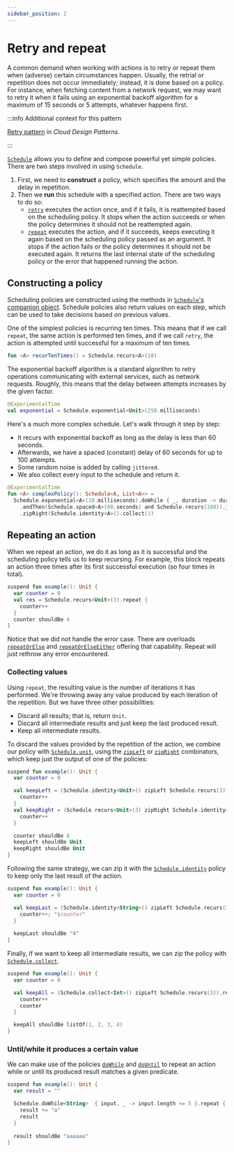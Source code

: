 ```yaml
---
sidebar_position: 2
---
```


# Retry and repeat

A common demand when working with actions is to retry or repeat them when 
(adverse) certain circumstances happen. Usually, the retrial or repetition does 
not occur immediately; instead, it is done based on a policy. For instance, when
fetching content from a network request, we may want to retry it when it fails
using an exponential backoff algorithm for a maximum of 15 seconds or 5 
attempts, whatever happens first.

:::info Additional context for this pattern

[Retry pattern](https://learn.microsoft.com/en-us/azure/architecture/patterns/retry)
in _Cloud Design Patterns_.

:::


[`Schedule`](https://arrow-kt.github.io/arrow/arrow-resilience/arrow.resilience/-schedule/index.html)
allows you to define and compose powerful yet simple policies. There are two
steps involved in using `Schedule`.

1. First, we need to **construct** a policy, which specifies the amount and the
   delay in repetition.
2. Then we **run** this schedule with a specified action. There are two ways to do so:
   - [`retry`](https://arrow-kt.github.io/arrow/arrow-resilience/arrow.resilience/retry.html)
     executes the action once, and if it fails, it is reattempted based
     on the scheduling policy. It stops when the action succeeds or when the policy 
     determines it should not be reattempted again.
   - [`repeat`](https://arrow-kt.github.io/arrow/arrow-resilience/arrow.resilience/-schedule/repeat.html)
     executes the action, and if it succeeds, keeps executing it again based on
     the scheduling policy passed as an argument. It stops if the action 
     fails or the policy determines it should not be executed again. 
     It returns the last internal state of the scheduling policy 
     or the error that happened running the action.

## Constructing a policy

<!--- TEST_NAME RetryRepeat -->

<!--- INCLUDE .*
import kotlin.time.Duration.Companion.milliseconds
import kotlin.time.Duration.Companion.seconds
import kotlin.time.ExperimentalTime
import arrow.resilience.*
import io.kotest.matchers.shouldBe
-->

Scheduling policies are constructed using the methods in [`Schedule`'s
companion object](https://arrow-kt.github.io/arrow/arrow-resilience/arrow.resilience/-schedule/-companion/index.html).
Schedule policies also return values on each step, which can be used to
take decisions based on previous values.

One of the simplest policies is recurring ten times. This means that if we
call `repeat`, the same action is performed ten times, and if we call `retry`,
the action is attempted until successful for a maximum of ten times.

```kotlin
fun <A> recurTenTimes() = Schedule.recurs<A>(10)
```
<!--- KNIT example-schedule-01.kt -->

The exponential backoff algorithm is a standard algorithm to retry operations communicating with external services, 
such as network requests. Roughly, this
means that the delay between attempts increases by the given factor.

```kotlin
@ExperimentalTime
val exponential = Schedule.exponential<Unit>(250.milliseconds)
```
<!--- KNIT example-schedule-02.kt -->

Here's a much more complex schedule. Let's walk through it step by step:
- It recurs with exponential backoff as long as the delay is less than 60 seconds.
- Afterwards, we have a spaced (constant) delay of 60 seconds for up to 100 attempts.
- Some random noise is added by calling `jittered`.
- We also collect every input to the schedule and return it.

```kotlin
@ExperimentalTime
fun <A> complexPolicy(): Schedule<A, List<A>> =
  Schedule.exponential<A>(10.milliseconds).doWhile { _, duration -> duration < 60.seconds }
    .andThen(Schedule.spaced<A>(60.seconds) and Schedule.recurs(100)).jittered()
    .zipRight(Schedule.identity<A>().collect())
```
<!--- KNIT example-schedule-03.kt -->

## Repeating an action

When we repeat an action, we do it as long as it is successful and the 
scheduling policy tells us to keep recursing. 
For example, this block repeats an action three times after its first successful
execution (so four times in total).

```kotlin
suspend fun example(): Unit {
  var counter = 0
  val res = Schedule.recurs<Unit>(3).repeat {
    counter++
  }
  counter shouldBe 4
}
```
<!--- KNIT example-schedule-04.kt -->
<!--- TEST assert -->

Notice that we did not handle the error case. There are overloads 
[`repeatOrElse`](https://arrow-kt.github.io/arrow/arrow-resilience/arrow.resilience/-schedule/repeat-or-else.html)
and [`repeatOrElseEither`](https://arrow-kt.github.io/arrow/arrow-resilience/arrow.resilience/-schedule/repeat-or-else-either.html)
offering that capability. Repeat will just rethrow any error encountered.

### Collecting values

Using `repeat`, the resulting value is the number of iterations it has performed.
We're throwing away any value produced by each iteration of the repetition. 
But we have three other possibilities:
- Discard all results; that is, return `Unit`.
- Discard all intermediate results and just keep the last produced result.
- Keep all intermediate results.

To discard the values provided by the repetition of the action, we combine our 
policy with [`Schedule.unit`](https://arrow-kt.github.io/arrow/arrow-resilience/arrow.resilience/-schedule/-companion/unit.html), 
using the [`zipLeft`](https://arrow-kt.github.io/arrow/arrow-resilience/arrow.resilience/-schedule/zip-left.html)
or [`zipRight`](https://arrow-kt.github.io/arrow/arrow-resilience/arrow.resilience/-schedule/zip-right.html)
combinators, which keep just the output of one of the policies:

```kotlin
suspend fun example(): Unit {
  var counter = 0

  val keepLeft = (Schedule.identity<Unit>() zipLeft Schedule.recurs(3)).repeat {
    counter++
  }
  val keepRight = (Schedule.recurs<Unit>(3) zipRight Schedule.identity<Unit>()).repeat {
    counter++
  }

  counter shouldBe 8
  keepLeft shouldBe Unit
  keepRight shouldBe Unit
}
```
<!--- KNIT example-schedule-05.kt -->
<!--- TEST assert -->

Following the same strategy, we can zip it with the [`Schedule.identity`](https://arrow-kt.github.io/arrow/arrow-resilience/arrow.resilience/-schedule/-companion/identity.html) 
policy to keep only the last result of the action.

```kotlin
suspend fun example(): Unit {
  var counter = 0

  val keepLast = (Schedule.identity<String>() zipLeft Schedule.recurs(3)).repeat {
    counter++; "$counter"
  }
  
  keepLast shouldBe "4"
}
```
<!--- KNIT example-schedule-06.kt -->
<!--- TEST assert -->

Finally, if we want to keep all intermediate results, we can zip the policy with
[`Schedule.collect`](https://arrow-kt.github.io/arrow/arrow-resilience/arrow.resilience/-schedule/-companion/collect.html).

```kotlin
suspend fun example(): Unit {
  var counter = 0

  val keepAll = (Schedule.collect<Int>() zipLeft Schedule.recurs(3)).repeat {
    counter++
    counter
  }

  keepAll shouldBe listOf(1, 2, 3, 4)
}
```
<!--- KNIT example-schedule-07.kt -->
<!--- TEST assert -->

### Until/while it produces a certain value

We can make use of the policies [`doWhile`](https://arrow-kt.github.io/arrow/arrow-resilience/arrow.resilience/-schedule/-companion/do-while.html)
and [`doUntil`](https://arrow-kt.github.io/arrow/arrow-resilience/arrow.resilience/-schedule/-companion/do-until.html) 
to repeat an action while or until its produced result matches a given predicate.

```kotlin
suspend fun example(): Unit {
  var result = ""

  Schedule.doWhile<String>  { input, _ -> input.length <= 5 }.repeat {
    result += "a"
    result
  }
  
  result shouldBe "aaaaaa"
}
```
<!--- KNIT example-schedule-08.kt -->
<!--- TEST assert -->
